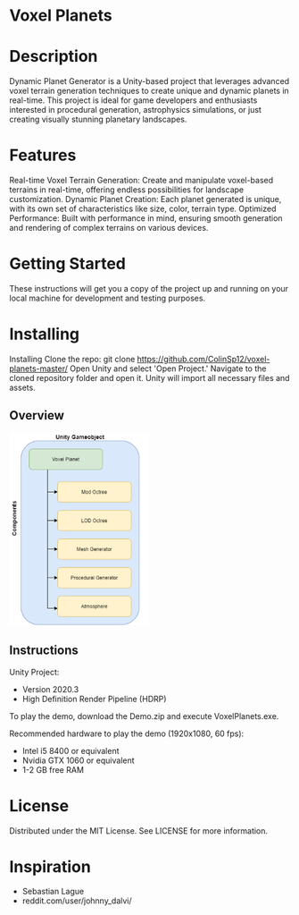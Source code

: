 # Voxel Planets

# Description 
Dynamic Planet Generator is a Unity-based project that leverages advanced voxel terrain generation techniques to create unique and dynamic planets in real-time. This project is ideal for game developers and enthusiasts interested in procedural generation, astrophysics simulations, or just creating visually stunning planetary landscapes.

# Features

Real-time Voxel Terrain Generation: Create and manipulate voxel-based terrains in real-time, offering endless possibilities for landscape customization.
Dynamic Planet Creation: Each planet generated is unique, with its own set of characteristics like size, color, terrain type.
Optimized Performance: Built with performance in mind, ensuring smooth generation and rendering of complex terrains on various devices.

# Getting Started 
These instructions will get you a copy of the project up and running on your local machine for development and testing purposes.

# Installing
Installing
Clone the repo: git clone https://github.com/ColinSp12/voxel-planets-master/
Open Unity and select 'Open Project.'
Navigate to the cloned repository folder and open it.
Unity will import all necessary files and assets.


## Overview
<img src="Images/voxelPlanetDiagram.png" width="250">

## Instructions 
Unity Project: 
- Version 2020.3  
- High Definition Render Pipeline (HDRP)  

To play the demo, download the Demo.zip and execute VoxelPlanets.exe. 

Recommended hardware to play the demo (1920x1080, 60 fps):
- Intel i5 8400 or equivalent
- Nvidia GTX 1060 or equivalent
- 1-2 GB free RAM

# License 
Distributed under the MIT License. See LICENSE for more information.

# Inspiration
- Sebastian Lague
- reddit.com/user/johnny_dalvi/
